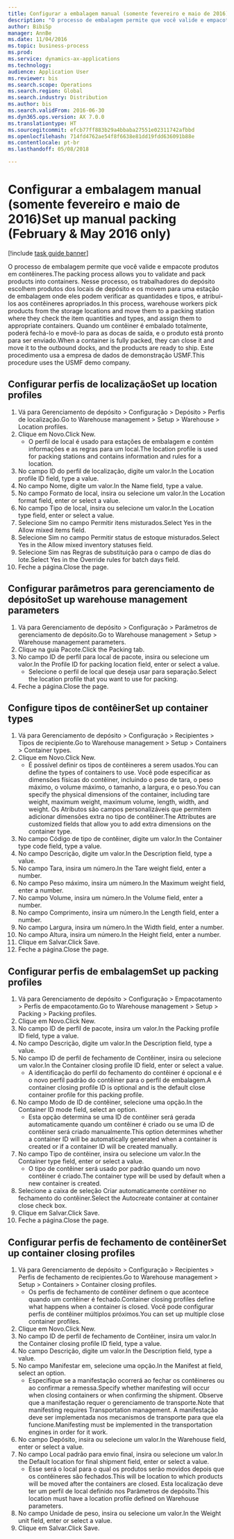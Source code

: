 ```yaml
--- 
title: Configurar a embalagem manual (somente fevereiro e maio de 2016)
description: "O processo de embalagem permite que você valide e empacote produtos em contêineres."
author: BibiSp
manager: AnnBe
ms.date: 11/04/2016
ms.topic: business-process
ms.prod: 
ms.service: dynamics-ax-applications
ms.technology: 
audience: Application User
ms.reviewer: bis
ms.search.scope: Operations
ms.search.region: Global
ms.search.industry: Distribution
ms.author: bis
ms.search.validFrom: 2016-06-30
ms.dyn365.ops.version: AX 7.0.0
ms.translationtype: HT
ms.sourcegitcommit: efcb77ff883b29a4bbaba27551e02311742afbbd
ms.openlocfilehash: 714fd4762ae54f8f6638e81dd19fdd636091b88e
ms.contentlocale: pt-br
ms.lasthandoff: 05/08/2018

---
```

# <a name="set-up-manual-packing-february--may-2016-only"></a><span data-ttu-id="66e72-103">Configurar a embalagem manual (somente fevereiro e maio de 2016)</span><span class="sxs-lookup"><span data-stu-id="66e72-103">Set up manual packing (February & May 2016 only)</span></span>

[!include [task guide banner](../../includes/task-guide-banner.md)]

<span data-ttu-id="66e72-104">O processo de embalagem permite que você valide e empacote produtos em contêineres.</span><span class="sxs-lookup"><span data-stu-id="66e72-104">The packing process allows you to validate and pack products into containers.</span></span> <span data-ttu-id="66e72-105">Nesse processo, os trabalhadores do depósito escolhem produtos dos locais de depósito e os movem para uma estação de embalagem onde eles podem verificar as quantidades e tipos, e atribuí-los aos contêineres apropriados.</span><span class="sxs-lookup"><span data-stu-id="66e72-105">In this process, warehouse workers pick products from the storage locations and move them to a packing station where they check the item quantities and types, and assign them to appropriate containers.</span></span> <span data-ttu-id="66e72-106">Quando um contêiner é embalado totalmente, poderá fechá-lo e movê-lo para as docas de saída, e o produto está pronto para ser enviado.</span><span class="sxs-lookup"><span data-stu-id="66e72-106">When a container is fully packed, they can close it and move it to the outbound docks, and the products are ready to ship.</span></span> <span data-ttu-id="66e72-107">Este procedimento usa a empresa de dados de demonstração USMF.</span><span class="sxs-lookup"><span data-stu-id="66e72-107">This procedure uses the USMF demo company.</span></span>


## <a name="set-up-location-profiles"></a><span data-ttu-id="66e72-108">Configurar perfis de localização</span><span class="sxs-lookup"><span data-stu-id="66e72-108">Set up location profiles</span></span>
1. <span data-ttu-id="66e72-109">Vá para Gerenciamento de depósito > Configuração > Depósito > Perfis de localização.</span><span class="sxs-lookup"><span data-stu-id="66e72-109">Go to Warehouse management > Setup > Warehouse > Location profiles.</span></span>
2. <span data-ttu-id="66e72-110">Clique em Novo.</span><span class="sxs-lookup"><span data-stu-id="66e72-110">Click New.</span></span>
    * <span data-ttu-id="66e72-111">O perfil de local é usado para estações de embalagem e contém informações e as regras para um local.</span><span class="sxs-lookup"><span data-stu-id="66e72-111">The location profile is used for packing stations and contains information and rules for a location.</span></span>  
3. <span data-ttu-id="66e72-112">No campo ID do perfil de localização, digite um valor.</span><span class="sxs-lookup"><span data-stu-id="66e72-112">In the Location profile ID field, type a value.</span></span>
4. <span data-ttu-id="66e72-113">No campo Nome, digite um valor.</span><span class="sxs-lookup"><span data-stu-id="66e72-113">In the Name field, type a value.</span></span>
5. <span data-ttu-id="66e72-114">No campo Formato de local, insira ou selecione um valor.</span><span class="sxs-lookup"><span data-stu-id="66e72-114">In the Location format field, enter or select a value.</span></span>
6. <span data-ttu-id="66e72-115">No campo Tipo de local, insira ou selecione um valor.</span><span class="sxs-lookup"><span data-stu-id="66e72-115">In the Location type field, enter or select a value.</span></span>
7. <span data-ttu-id="66e72-116">Selecione Sim no campo Permitir itens misturados.</span><span class="sxs-lookup"><span data-stu-id="66e72-116">Select Yes in the Allow mixed items field.</span></span>
8. <span data-ttu-id="66e72-117">Selecione Sim no campo Permitir status de estoque misturados.</span><span class="sxs-lookup"><span data-stu-id="66e72-117">Select Yes in the Allow mixed  inventory statuses field.</span></span>
9. <span data-ttu-id="66e72-118">Selecione Sim nas Regras de substituição para o campo de dias do lote.</span><span class="sxs-lookup"><span data-stu-id="66e72-118">Select Yes in the Override rules for batch days field.</span></span>
10. <span data-ttu-id="66e72-119">Feche a página.</span><span class="sxs-lookup"><span data-stu-id="66e72-119">Close the page.</span></span>

## <a name="set-up-warehouse-management-parameters"></a><span data-ttu-id="66e72-120">Configurar parâmetros para gerenciamento de depósito</span><span class="sxs-lookup"><span data-stu-id="66e72-120">Set up warehouse management parameters</span></span> 
1. <span data-ttu-id="66e72-121">Vá para Gerenciamento de depósito > Configuração > Parâmetros de gerenciamento de depósito.</span><span class="sxs-lookup"><span data-stu-id="66e72-121">Go to Warehouse management > Setup > Warehouse management parameters.</span></span>
2. <span data-ttu-id="66e72-122">Clique na guia Pacote.</span><span class="sxs-lookup"><span data-stu-id="66e72-122">Click the Packing tab.</span></span>
3. <span data-ttu-id="66e72-123">No campo ID de perfil para local de pacote, insira ou selecione um valor.</span><span class="sxs-lookup"><span data-stu-id="66e72-123">In the Profile ID for packing location field, enter or select a value.</span></span>
    * <span data-ttu-id="66e72-124">Selecione o perfil de local que deseja usar para separação.</span><span class="sxs-lookup"><span data-stu-id="66e72-124">Select the location profile that you want to use for packing.</span></span>  
4. <span data-ttu-id="66e72-125">Feche a página.</span><span class="sxs-lookup"><span data-stu-id="66e72-125">Close the page.</span></span>

## <a name="set-up-container-types"></a><span data-ttu-id="66e72-126">Configure tipos de contêiner</span><span class="sxs-lookup"><span data-stu-id="66e72-126">Set up container types</span></span>
1. <span data-ttu-id="66e72-127">Vá para Gerenciamento de depósito > Configuração > Recipientes > Tipos de recipiente.</span><span class="sxs-lookup"><span data-stu-id="66e72-127">Go to Warehouse management > Setup > Containers > Container types.</span></span>
2. <span data-ttu-id="66e72-128">Clique em Novo.</span><span class="sxs-lookup"><span data-stu-id="66e72-128">Click New.</span></span>
    * <span data-ttu-id="66e72-129">É possível definir os tipos de contêineres a serem usados.</span><span class="sxs-lookup"><span data-stu-id="66e72-129">You can define the types of containers to use.</span></span> <span data-ttu-id="66e72-130">Você pode especificar as dimensões físicas do contêiner, incluindo o peso de tara, o peso máximo, o volume máximo, o tamanho, a largura, e o peso.</span><span class="sxs-lookup"><span data-stu-id="66e72-130">You can specify the physical dimensions of the container, including tare weight, maximum weight, maximum volume, length, width, and weight.</span></span>  <span data-ttu-id="66e72-131">Os Atributos são campos personalizáveis que permitem adicionar dimensões extra no tipo de contêiner.</span><span class="sxs-lookup"><span data-stu-id="66e72-131">The Attributes are customized fields that allow you to add extra dimensions on the container type.</span></span>     
3. <span data-ttu-id="66e72-132">No campo Código de tipo de contêiner, digite um valor.</span><span class="sxs-lookup"><span data-stu-id="66e72-132">In the Container type code field, type a value.</span></span>
4. <span data-ttu-id="66e72-133">No campo Descrição, digite um valor.</span><span class="sxs-lookup"><span data-stu-id="66e72-133">In the Description field, type a value.</span></span>
5. <span data-ttu-id="66e72-134">No campo Tara, insira um número.</span><span class="sxs-lookup"><span data-stu-id="66e72-134">In the Tare weight field, enter a number.</span></span>
6. <span data-ttu-id="66e72-135">No campo Peso máximo, insira um número.</span><span class="sxs-lookup"><span data-stu-id="66e72-135">In the Maximum weight field, enter a number.</span></span>
7. <span data-ttu-id="66e72-136">No campo Volume, insira um número.</span><span class="sxs-lookup"><span data-stu-id="66e72-136">In the Volume field, enter a number.</span></span>
8. <span data-ttu-id="66e72-137">No campo Comprimento, insira um número.</span><span class="sxs-lookup"><span data-stu-id="66e72-137">In the Length field, enter a number.</span></span>
9. <span data-ttu-id="66e72-138">No campo Largura, insira um número.</span><span class="sxs-lookup"><span data-stu-id="66e72-138">In the Width field, enter a number.</span></span>
10. <span data-ttu-id="66e72-139">No campo Altura, insira um número.</span><span class="sxs-lookup"><span data-stu-id="66e72-139">In the Height field, enter a number.</span></span>
11. <span data-ttu-id="66e72-140">Clique em Salvar.</span><span class="sxs-lookup"><span data-stu-id="66e72-140">Click Save.</span></span>
12. <span data-ttu-id="66e72-141">Feche a página.</span><span class="sxs-lookup"><span data-stu-id="66e72-141">Close the page.</span></span>

## <a name="set-up-packing-profiles"></a><span data-ttu-id="66e72-142">Configurar perfis de embalagem</span><span class="sxs-lookup"><span data-stu-id="66e72-142">Set up packing profiles</span></span>
1. <span data-ttu-id="66e72-143">Vá para Gerenciamento de depósito > Configuração > Empacotamento > Perfis de empacotamento.</span><span class="sxs-lookup"><span data-stu-id="66e72-143">Go to Warehouse management > Setup > Packing > Packing profiles.</span></span>
2. <span data-ttu-id="66e72-144">Clique em Novo.</span><span class="sxs-lookup"><span data-stu-id="66e72-144">Click New.</span></span>
3. <span data-ttu-id="66e72-145">No campo ID de perfil de pacote, insira um valor.</span><span class="sxs-lookup"><span data-stu-id="66e72-145">In the Packing profile ID field, type a value.</span></span>
4. <span data-ttu-id="66e72-146">No campo Descrição, digite um valor.</span><span class="sxs-lookup"><span data-stu-id="66e72-146">In the Description field, type a value.</span></span>
5. <span data-ttu-id="66e72-147">No campo ID de perfil de fechamento de Contêiner, insira ou selecione um valor.</span><span class="sxs-lookup"><span data-stu-id="66e72-147">In the Container closing profile ID field, enter or select a value.</span></span>
    * <span data-ttu-id="66e72-148">A identificação do perfil do fechamento do contêiner é opcional e é o novo perfil padrão do contêiner para o perfil de embalagem.</span><span class="sxs-lookup"><span data-stu-id="66e72-148">A container closing profile ID is optional and is the default close container profile for this packing profile.</span></span>  
6. <span data-ttu-id="66e72-149">No campo Modo de ID de contêiner, selecione uma opção.</span><span class="sxs-lookup"><span data-stu-id="66e72-149">In the Container ID mode field, select an option.</span></span>
    * <span data-ttu-id="66e72-150">Esta opção determina se uma ID de contêiner será gerada automaticamente quando um contêiner é criado ou se uma ID de contêiner será criado manualmente.</span><span class="sxs-lookup"><span data-stu-id="66e72-150">This option determines whether a container ID will be automatically generated when a container is created or if a container ID will be created manually.</span></span>  
7. <span data-ttu-id="66e72-151">No campo Tipo de contêiner, insira ou selecione um valor.</span><span class="sxs-lookup"><span data-stu-id="66e72-151">In the Container type field, enter or select a value.</span></span>
    * <span data-ttu-id="66e72-152">O tipo de contêiner será usado por padrão quando um novo contêiner é criado.</span><span class="sxs-lookup"><span data-stu-id="66e72-152">The container type will be used by default when a new container is created.</span></span>  
8. <span data-ttu-id="66e72-153">Selecione a caixa de seleção Criar automaticamente contêiner no fechamento do contêiner.</span><span class="sxs-lookup"><span data-stu-id="66e72-153">Select the Autocreate container at container close check box.</span></span>
9. <span data-ttu-id="66e72-154">Clique em Salvar.</span><span class="sxs-lookup"><span data-stu-id="66e72-154">Click Save.</span></span>
10. <span data-ttu-id="66e72-155">Feche a página.</span><span class="sxs-lookup"><span data-stu-id="66e72-155">Close the page.</span></span>

## <a name="set-up-container-closing-profiles"></a><span data-ttu-id="66e72-156">Configurar perfis de fechamento de contêiner</span><span class="sxs-lookup"><span data-stu-id="66e72-156">Set up container closing profiles</span></span>
1. <span data-ttu-id="66e72-157">Vá para Gerenciamento de depósito > Configuração > Recipientes > Perfis de fechamento de recipientes.</span><span class="sxs-lookup"><span data-stu-id="66e72-157">Go to Warehouse management > Setup > Containers > Container closing profiles.</span></span>
    * <span data-ttu-id="66e72-158">Os perfis de fechamento de contêiner definem o que acontece quando um contêiner é fechado.</span><span class="sxs-lookup"><span data-stu-id="66e72-158">Container closing profiles define what happens when a container is closed.</span></span> <span data-ttu-id="66e72-159">Você pode configurar perfis de contêiner múltiplos próximos.</span><span class="sxs-lookup"><span data-stu-id="66e72-159">You can set up multiple close container profiles.</span></span>       
2. <span data-ttu-id="66e72-160">Clique em Novo.</span><span class="sxs-lookup"><span data-stu-id="66e72-160">Click New.</span></span>
3. <span data-ttu-id="66e72-161">No campo ID de perfil de fechamento de Contêiner, insira um valor.</span><span class="sxs-lookup"><span data-stu-id="66e72-161">In the Container closing profile ID field, type a value.</span></span>
4. <span data-ttu-id="66e72-162">No campo Descrição, digite um valor.</span><span class="sxs-lookup"><span data-stu-id="66e72-162">In the Description field, type a value.</span></span>
5. <span data-ttu-id="66e72-163">No campo Manifestar em, selecione uma opção.</span><span class="sxs-lookup"><span data-stu-id="66e72-163">In the Manifest at field, select an option.</span></span>
    * <span data-ttu-id="66e72-164">Especifique se a manifestação ocorrerá ao fechar os contêineres ou ao confirmar a remessa.</span><span class="sxs-lookup"><span data-stu-id="66e72-164">Specify whether manifesting will occur when closing containers or when confirming the shipment.</span></span> <span data-ttu-id="66e72-165">Observe que a manifestação requer o gerenciamento de transporte.</span><span class="sxs-lookup"><span data-stu-id="66e72-165">Note that manifesting requires Transportation management.</span></span> <span data-ttu-id="66e72-166">A manifestação deve ser implementada nos mecanismos de transporte para que ela funcione.</span><span class="sxs-lookup"><span data-stu-id="66e72-166">Manifesting must be implemented in the transportation engines in order for it work.</span></span>  
6. <span data-ttu-id="66e72-167">No campo Depósito, insira ou selecione um valor.</span><span class="sxs-lookup"><span data-stu-id="66e72-167">In the Warehouse field, enter or select a value.</span></span>
7. <span data-ttu-id="66e72-168">No campo Local padrão para envio final, insira ou selecione um valor.</span><span class="sxs-lookup"><span data-stu-id="66e72-168">In the Default location for final shipment field, enter or select a value.</span></span>
    * <span data-ttu-id="66e72-169">Esse será o local para o qual os produtos serão movidos depois que os contêineres são fechados.</span><span class="sxs-lookup"><span data-stu-id="66e72-169">This will be location to which products will be moved after the containers are closed.</span></span> <span data-ttu-id="66e72-170">Esta localização deve ter um perfil de local definido nos Parâmetros de depósito.</span><span class="sxs-lookup"><span data-stu-id="66e72-170">This location must have a location profile defined on Warehouse parameters.</span></span>  
8. <span data-ttu-id="66e72-171">No campo Unidade de peso, insira ou selecione um valor.</span><span class="sxs-lookup"><span data-stu-id="66e72-171">In the Weight unit field, enter or select a value.</span></span>
9. <span data-ttu-id="66e72-172">Clique em Salvar.</span><span class="sxs-lookup"><span data-stu-id="66e72-172">Click Save.</span></span>


